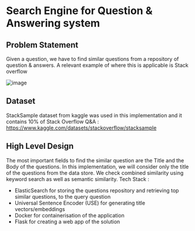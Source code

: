 # Search Engine for Question & Answering system
## Problem Statement
Given a question, we have to find similar questions from a repository of question & answers. A relevant example of where this is applicable is Stack overflow

![image](https://user-images.githubusercontent.com/89654615/201689740-9fe362ff-282b-4f08-a09e-ba355f3f4b87.png)

## Dataset
StackSample dataset from kaggle was used in this implementation and it contains 10% of Stack Overflow Q&A : https://www.kaggle.com/datasets/stackoverflow/stacksample


## High Level Design
The most important fields to find the similar question are the Title and the Body of the questions. In this implementation, we will consider only the title of the questions from the data store. We check combined similarity using keyword search as well as semantic similarity.
Tech Stack :
  - ElasticSearch for storing the questions repository and retrieving top similar questions, to the query question
  - Universal Sentence Encoder (USE) for generating title vectors/embeddings
  - Docker for containerisation of the application  
  - Flask for creating a web app of the solution
